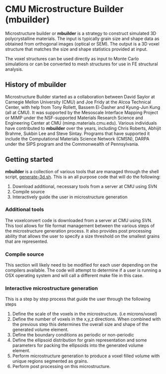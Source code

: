 # CMU Microstructure Builder (mbuilder) #

Microstructure builder or **mbuilder** is a strategy to construct simulated 3D polycrystalline materials. The input is typically grain size and shape data as obtained from orthogonal images (optical or SEM). The output is a 3D voxel structure that matches the size and shape statistics provided at input.

The voxel structures can be used directly as input to Monte Carlo simulations or can be converted to mesh structures for use in FE structural analysis.

## History of **mbuilder** ##

Microstructure Builder started as a collaboration between David Saylor at Carnegie Mellon University (CMU) and Joe Fridy at the Alcoa Technical Center, with help from Tony Rollett, Bassem El-Dasher and Kyung-Jun Kung (all at CMU).  It was supported by the Mesoscale Interface Mapping Project or MIMP under the NSF-supported Materials Research Science and Engineering Center at CMU (mimp.materials.cmu.edu).  Various individuals have contributed to **mbuilder** over the years, including Chris Roberts, Abhijit Brahme, Sukbin Lee and Steve Sintay.  Programs that have supported it include the Computational Materials Science Network (CMSN), DARPA under the SIPS program and the Commonwealth of Pennsylvania.

## Getting started ##

**mbuilder** is a collection of various tools that are managed through the shell script, [generate-3d.sh](http://code.google.com/p/mbuilder/source/browse/trunk/generate-3d.sh). This is an all purpose code that will do the following:
  1. Download additional, necessary tools from a server at CMU using SVN
  1. Compile source
  1. Interactively guide the user in microstructure generation

### Additional tools ###
The voxelconvert code is downloaded from a server at CMU using SVN. This tool allows for file format management between the various steps of the microstructure generation process. It also provides post processing ability that allows the user to specify a size threshold on the smallest grains that are represented.

### Compile source ###
This section will likely need to be modified for each user depending on the compilers available. The code will attempt to determine if a user is running a OSX operating system and will call a different make file in this case.

### Interactive microstructure generation ###
This is a step by step process that guide the user through the following steps
  1. Define the scale of the voxels in the microstructure. (i.e microns/voxel)
  1. Define the number of voxels in the x,y,z directions. When combined with the previous step this determines the overall size and shape of the generated volume element.
  1. Define the boundary conditions as periodic or non-periodic
  1. Define the ellipsoid distribution for grain representation and some parameters for packing the ellipsoids into the generated volume element.
  1. Perform microstructure generation to produce a voxel filled volume with unique regions segmented as grains.
  1. Perform post processing on this microstructure.

<a href='Hidden comment: 
<img height=400 src=http://neon.mems.cmu.edu/rollett/ADR_CMU_organ_19Aug06.jpg>
'></a>